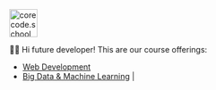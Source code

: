 <a href="https://www.corecode.school/" target="_blank">
  <img src="https://www.corecode.school/branding/logo_app.png" width="50" title="corecode.school" alt="corecode.school">
</a>

👋🏻  Hi future developer! This are our course offerings:
- [Web Development](https://www.corecode.school/bootcamp/webdev)
- [Big Data & Machine Learning](https://www.corecode.school/bootcamp/big-data-machine-learning) |
